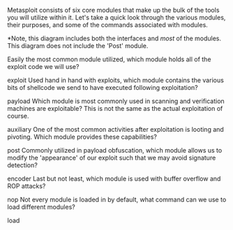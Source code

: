 Metasploit consists of six core modules that make up the bulk of the tools you will utilize within it. Let's take a quick look through the various modules, their purposes, and some of the commands associated with modules. 



*Note, this diagram includes both the interfaces and *most* of the modules. This diagram does not include the 'Post' module. 

Easily the most common module utilized, which module holds all of the exploit code we will use?

exploit
Used hand in hand with exploits, which module contains the various bits of shellcode we send to have executed following exploitation?

payload
Which module is most commonly used in scanning and verification machines are exploitable? This is not the same as the actual exploitation of course.

auxiliary
One of the most common activities after exploitation is looting and pivoting. Which module provides these capabilities?

post
Commonly utilized in payload obfuscation, which module allows us to modify the 'appearance' of our exploit such that we may avoid signature detection?

encoder
Last but not least, which module is used with buffer overflow and ROP attacks?

nop
Not every module is loaded in by default, what command can we use to load different modules? 

load
